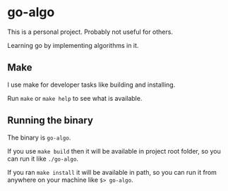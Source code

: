 # go-algo
This is a personal project. Probably not useful for others.

Learning go by implementing algorithms in it. 


## Make
I use make for developer tasks like building and installing.

Run `make` or `make help` to see what is available.


## Running the binary
The binary is `go-algo`. 

If you use `make build` then it will be available in project root folder, so you can run it like `./go-algo`. 

If you ran `make install` it will be available in path, so you can run it from anywhere on your machine like `$> go-algo`.

